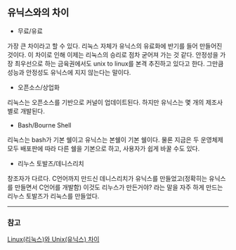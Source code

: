## 유닉스와의 차이

- 무료/유료

가장 큰 차이라고 할 수 있다. 리눅스 자체가 유닉스의 유료화에 반기를 들어 만들어진 것이다. 이 차이로 인해 이제는 리눅스의 승리로 점차 굳어져 가는 것 같다. 안정성을 가장 최우선으로 하는 금육권에서도 unix to linux를 본격 추진하고 있다고 한다. 그만큼 성능과 안정성도 유닉스에 지지 않는다는 말이다. 

- 오픈소스/상업화

리눅스는 오픈소스를 기반으로 커널이 업데이트된다. 하지만 유닉스는 몇 개의 제조사 별로 개발된다. 

- Bash/Bourne Shell

리눅스는 bash가 기본 쉘이고 유닉스는 본쉘이 기본 쉘이다. 물론 지금은 두 운영체제 모두 배포판에 따라 다른 쉘을 기본으로 하고, 사용자가 쉽게 바꿀 수도 있다. 

- 리누스 토발즈/데니스리치

창조자가 다르다. C언어까지 만드신 데니스리치가 유닉스를 만들었고(정확히는 유닉스를 만들면서 C언어를 개발함) 이것도 리누스가 만든거야? 라는 말을 자주 하게 만드는 리누스 토발즈가 리눅스를 만들었다.

---
### 참고
[Linux(리눅스)와 Unix(유닉스) 차이](https://m.blog.naver.com/PostView.nhn?blogId=limoremo&logNo=220533015236&proxyReferer=https:%2F%2Fwww.google.com%2F)